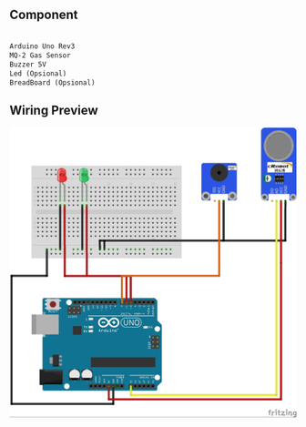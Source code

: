 
## Component 
```

Arduino Uno Rev3
MQ-2 Gas Sensor
Buzzer 5V
Led (Opsional)
BreadBoard (Opsional)

```

## Wiring Preview

![preview img](Wiring.jpg)

